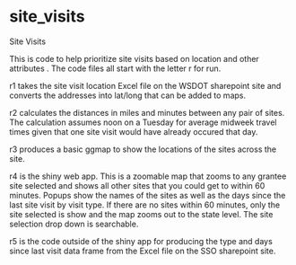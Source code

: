 # site_visits
Site Visits

This is code to help prioritize site visits based on location and other attributes
. 
The code files all start with the letter r for run. 

r1 takes the site visit location Excel file on the WSDOT sharepoint site and converts the addresses into lat/long that can be added to maps. 

r2 calculates the distances in miles and minutes between any pair of sites. The calculation assumes noon on a Tuesday for average midweek travel times given that one site visit would have already occured that day.

r3 produces a basic ggmap to show the locations of the sites across the site. 

r4 is the shiny web app. This is a zoomable map that zooms to any grantee site selected and shows all other sites that you could get to within 60 minutes. Popups show the names of the sites as well as the days since the last site visit by visit type. If there are no sites within 60 minutes, only the site selected is show and the map zooms out to the state level. The site selection drop down is searchable. 

r5 is the code outside of the shiny app for producing the type and days since last visit data frame from the Excel file on the SSO sharepoint site. 
